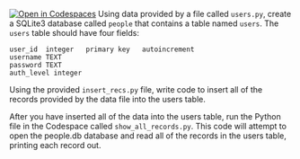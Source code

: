 [![Open in Codespaces](https://classroom.github.com/assets/launch-codespace-2972f46106e565e64193e422d61a12cf1da4916b45550586e14ef0a7c637dd04.svg)](https://classroom.github.com/open-in-codespaces?assignment_repo_id=20056603)
Using data provided by a file called `users.py`, create a SQLite3 database called `people` that contains a table named `users`. The `users` table should have four fields:

```
user_id  integer   primary key   autoincrement
username TEXT
password TEXT
auth_level integer
```
Using the provided `insert_recs.py` file, write code to insert all of the records provided by the data file into the users table.

After you have inserted all of the data into the users table, run the Python file in the Codespace called `show_all_records.py`. This code will attempt to open the people.db database and read all of the records in the users table, printing each record out.  